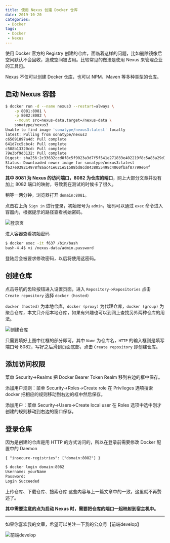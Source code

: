 ```yaml
---
title: 使用 Nexus 创建 Docker 仓库
date: 2019-10-20
categories:
 - Docker
tags:
 - Docker
 - Nexus
---
```


使用 Docker 官方的 Registry 创建的仓库，面临着这样的问题，比如删除镜像后空间默认不会回收，造成空间被占用。比较常见的做法是使用 Nexus 来管理企业的工具包。

Nexus 不仅可以创建 Docker 仓库，也可以 NPM、Maven 等多种类型的仓库。

## 启动 Nexus 容器

```bash
$ docker run -d --name nexus3 --restart=always \
    -p 8081:8081 \
    -p 8082:8082 \
    --mount src=nexus-data,target=/nexus-data \
    sonatype/nexus3
Unable to find image 'sonatype/nexus3:latest' locally
latest: Pulling from sonatype/nexus3
c65691897a4d: Pull complete
641d7cc5cbc4: Pull complete
c508b13320cd: Pull complete
79e3bf9d3132: Pull complete
Digest: sha256:2c33632ccd8f8c5f9023a3d7f5f541e271833e402219f8c5a83a29d1721457ca
Status: Downloaded newer image for sonatype/nexus3:latest
f637e039214978f8aac41e621e51588bd8cd8438055498c4060fbaf87799e64f
```

**其中 8081 为 Nexus 的访问端口，8082 为仓库的端口**，网上大部分文章并没有加上 8082 端口的映射，导致我在测试的时候卡了很久。

稍等一两分钟，浏览器打开 `domain:8081`。

点击右上角 `Sign in` 进行登录，初始账号为 `admin`，密码可以通过 `exec` 命令进入容器内，根据提示的路径查看初始密码。

![登录页](/imgs/docker/4.png)

进入容器查看初始密码

```sh
$ docker exec -it f637 /bin/bash
bash-4.4$ vi /nexus-data/admin.password
```

登陆后会被要求修改密码，以后将使用这密码。

## 创建仓库

点击导航的齿轮按钮进入设置页面，进入 `Repository->Repositories` 点击 `Create repository` 选择 `docker (hosted)`

`docker (hosted)` 为本地仓库，`docker (proxy)` 为代理仓库，`docker (group)` 为聚合仓库，本文只介绍本地仓库，如果有兴趣也可以到网上查找另外两种仓库的用法。

![创建仓库](/imgs/docker/5.png)

只需要填好上图中红框的部分即可，其中 `Name` 为仓库名，`HTTP` 的输入框则是填写端口号 8082，写好之后滑到页面底部，点击 `Create repository` 即创建仓库。

## 添加访问权限

菜单 Security->Realms 把 Docker Bearer Token Realm 移到右边的框中保存。

添加用户规则：菜单 Security->Roles->Create role 在 Privlleges 选项搜索 docker 把相应的规则移动到右边的框中然后保存。

添加用户：菜单 Security->Users->Create local user 在 Roles 选项中选中刚才创建的规则移动到右边的窗口保存。


## 登录仓库

因为是创建的仓库是用 HTTP 的方式访问的，所以在登录前需要修改 Docker 配置中的 Daemon

`{ "insecure-registries": ["domain:8082"] }`


```sh
$ docker login domain:8082
Username: yourName
Password:
Login Succeeded
```

上传仓库、下载仓库、搜索仓库 这些内容与上一篇文章中的一致，这里就不再赘述了。

**其中需要注意的点为启动 Nexus 时，需要把仓库的端口一起映射到宿主机中。**

---

如果你喜欢我的文章，希望可以关注一下我的公众号【前端develop】

![前端develop](/imgs/qrcode.png)